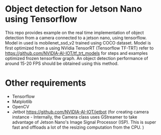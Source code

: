# Object detection for Jetson Nano using Tensorflow

This repo provides example on the real time implementation of object detection from a camera connected to a jetson nano, using tensorflow. Model in used is mobilenet_ssd_v2 trained using COCO dataset. Model is first optimized from a  using NVidia TensorRT (Tensorflow TF-TRT) refer to https://github.com/NVIDIA-AI-IOT/tf_trt_models for steps and examples optimized frozen tensorflow graph. An object detection performance of around 15-20 FPS should be obtained using this method.


# Other requirements

* Tensorflow
* Matplotlib
* OpenCV
* Jetbot https://github.com/NVIDIA-AI-IOT/jetbot (for creating camera instance - Internally, the Camera class uses GStreamer to take advantage of Jetson Nano's Image Signal Processor (ISP). This is super fast and offloads a lot of the resizing computation from the CPU. ) 

